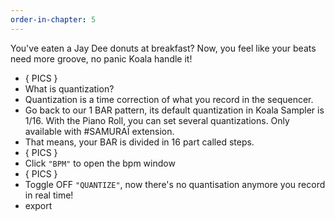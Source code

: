 ```yaml
---
order-in-chapter: 5
---
```


You've eaten a Jay Dee donuts at breakfast? Now, you feel like your beats need more groove, no panic Koala handle it!

- { PICS }
- What is quantization?
- Quantization is a time correction of what you record in the sequencer.
- Go back to our 1 BAR pattern, its default quantization in Koala Sampler is 1/16.
  With the Piano Roll, you can set several quantizations. Only available with #SAMURAÏ extension.
- That means, your BAR is divided in 16 part called steps.
- { PICS }
- Click `"BPM"` to open the bpm window
- { PICS }
- Toggle OFF `"QUANTIZE"`, now there's no quantisation anymore you record in real time!
- export
